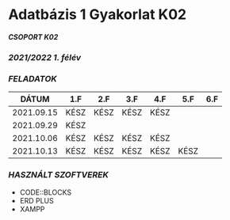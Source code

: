 # Adatbázis 1 Gyakorlat K02
##### _CSOPORT K02_
### _2021/2022 1. félév_
### _FELADATOK_


| DÁTUM | 1.F | 2.F| 3.F| 4.F| 5.F| 6.F|
|-----|----|-----|------|-----|-----|-----|
| 2021.09.15 | KÉSZ | KÉSZ | KÉSZ | KÉSZ | | |
| 2021.09.29 | KÉSZ |     |       |       | | |
| 2021.10.06 | KÉSZ | KÉSZ | KÉSZ | KÉSZ |  | |
| 2021.10.13 | KÉSZ | KÉSZ | KÉSZ | KÉSZ | KÉSZ | |

### _HASZNÁLT SZOFTVEREK_
- CODE::BLOCKS
- ERD PLUS
- XAMPP
